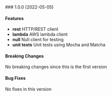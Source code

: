 <a name="1.0.0"></a> ### 1.0.0 (2022-05-05)

#### Features
* **rest** HTTP/REST client
* **lambda** AWS lambda client
* **null** Null client for testing
* **unit tests** Unit tests using Mocha and Matcha

#### Breaking Changes
No breaking changes since this is the first version

#### Bug Fixes
No fixes in this version

